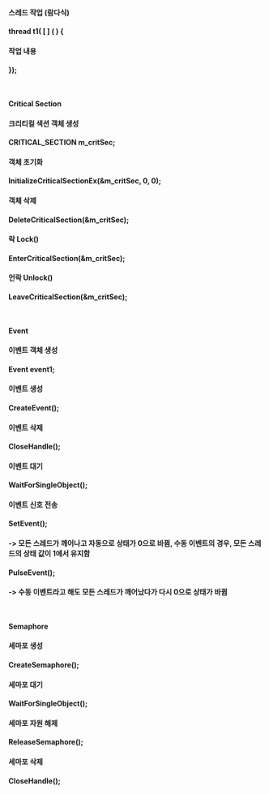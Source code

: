 #### 스레드 작업 (람다식)  
#### thread t1( \[ \] ( ) {  
####	작업 내용  
#### });
<br>

**Critical Section**  
#### 크리티컬 색션 객체 생성  
#### CRITICAL_SECTION m_critSec;  

#### 객체 초기화  
#### InitializeCriticalSectionEx(&m_critSec, 0, 0);

#### 객체 삭제  
#### DeleteCriticalSection(&m_critSec);

#### 락 Lock()  
#### EnterCriticalSection(&m_critSec);

#### 언락 Unlock()  
#### LeaveCriticalSection(&m_critSec);
<br>

**Event**
#### 이벤트 객체 생성
#### Event event1;

#### 이벤트 생성
#### CreateEvent();

#### 이벤트 삭제
#### CloseHandle();

#### 이벤트 대기
#### WaitForSingleObject();

#### 이벤트 신호 전송
#### SetEvent();
#### -> 모든 스레드가 깨어나고 자동으로 상태가 0으로 바뀜, 수동 이벤트의 경우, 모든 스레드의 상태 값이 1에서 유지함
#### PulseEvent();
#### -> 수동 이벤트라고 해도 모든 스레드가 깨어났다가 다시 0으로 상태가 바뀜
<br>

**Semaphore**  
#### 세마포 생성
#### CreateSemaphore();

#### 세마포 대기
#### WaitForSingleObject();

#### 세마포 자원 해제
#### ReleaseSemaphore();

#### 세마포 삭제
#### CloseHandle();